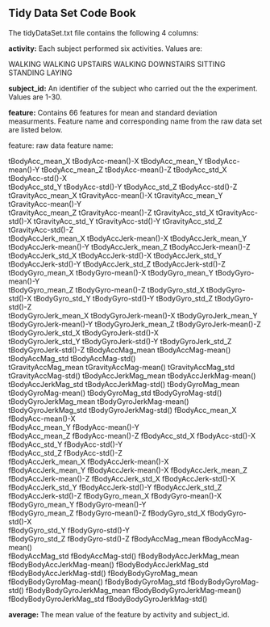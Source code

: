 ## Tidy Data Set Code Book

The tidyDataSet.txt file contains the following 4 columns:


**activity:**  Each subject performed six activities.  Values are:

WALKING
WALKING UPSTAIRS
WALKING DOWNSTAIRS
SITTING
STANDING
LAYING


**subject_id:**  An identifier of the subject who carried out the the experiment.  Values are 1-30.  


**feature:**  Contains 66 features for mean and standard deviation measurments.  Feature name and corresponding name from the raw data set are listed below.


feature:                                          raw data feature name:

tBodyAcc_mean_X                                   tBodyAcc-mean()-X
tBodyAcc_mean_Y                                   tBodyAcc-mean()-Y
tBodyAcc_mean_Z                                   tBodyAcc-mean()-Z
tBodyAcc_std_X                                    tBodyAcc-std()-X     
tBodyAcc_std_Y                                    tBodyAcc-std()-Y
tBodyAcc_std_Z                                    tBodyAcc-std()-Z
tGravityAcc_mean_X                                tGravityAcc-mean()-X
tGravityAcc_mean_Y                                tGravityAcc-mean()-Y     
tGravityAcc_mean_Z                                tGravityAcc-mean()-Z
tGravityAcc_std_X                                 tGravityAcc-std()-X
tGravityAcc_std_Y                                 tGravityAcc-std()-Y
tGravityAcc_std_Z                                 tGravityAcc-std()-Z    
tBodyAccJerk_mean_X                               tBodyAccJerk-mean()-X
tBodyAccJerk_mean_Y                               tBodyAccJerk-mean()-Y
tBodyAccJerk_mean_Z                               tBodyAccJerk-mean()-Z
tBodyAccJerk_std_X                                tBodyAccJerk-std()-X
tBodyAccJerk_std_Y                                tBodyAccJerk-std()-Y
tBodyAccJerk_std_Z                                tBodyAccJerk-std()-Z
tBodyGyro_mean_X                                  tBodyGyro-mean()-X
tBodyGyro_mean_Y                                  tBodyGyro-mean()-Y      
tBodyGyro_mean_Z                                  tBodyGyro-mean()-Z
tBodyGyro_std_X                                   tBodyGyro-std()-X
tBodyGyro_std_Y                                   tBodyGyro-std()-Y
tBodyGyro_std_Z                                   tBodyGyro-std()-Z     
tBodyGyroJerk_mean_X                              tBodyGyroJerk-mean()-X
tBodyGyroJerk_mean_Y                              tBodyGyroJerk-mean()-Y
tBodyGyroJerk_mean_Z                              tBodyGyroJerk-mean()-Z
tBodyGyroJerk_std_X                               tBodyGyroJerk-std()-X  
tBodyGyroJerk_std_Y                               tBodyGyroJerk-std()-Y
tBodyGyroJerk_std_Z                               tBodyGyroJerk-std()-Z
tBodyAccMag_mean                                  tBodyAccMag-mean()   
tBodyAccMag_std                                   tBodyAccMag-std()    
tGravityAccMag_mean                               tGravityAccMag-mean()
tGravityAccMag_std                                tGravityAccMag-std()
tBodyAccJerkMag_mean                              tBodyAccJerkMag-mean()
tBodyAccJerkMag_std                               tBodyAccJerkMag-std()
tBodyGyroMag_mean                                 tBodyGyroMag-mean() 
tBodyGyroMag_std                                  tBodyGyroMag-std() 
tBodyGyroJerkMag_mean                             tBodyGyroJerkMag-mean()
tBodyGyroJerkMag_std                              tBodyGyroJerkMag-std()
fBodyAcc_mean_X                                   fBodyAcc-mean()-X     
fBodyAcc_mean_Y                                   fBodyAcc-mean()-Y       
fBodyAcc_mean_Z                                   fBodyAcc-mean()-Z
fBodyAcc_std_X                                    fBodyAcc-std()-X
fBodyAcc_std_Y                                    fBodyAcc-std()-Y     
fBodyAcc_std_Z                                    fBodyAcc-std()-Z         
fBodyAccJerk_mean_X                               fBodyAccJerk-mean()-X   
fBodyAccJerk_mean_Y                               fBodyAccJerk-mean()-X
fBodyAccJerk_mean_Z                               fBodyAccJerk-mean()-Z
fBodyAccJerk_std_X                                fBodyAccJerk-std()-X
fBodyAccJerk_std_Y                                fBodyAccJerk-std()-Y
fBodyAccJerk_std_Z                                fBodyAccJerk-std()-Z
fBodyGyro_mean_X                                  fBodyGyro-mean()-X
fBodyGyro_mean_Y                                  fBodyGyro-mean()-Y  
fBodyGyro_mean_Z                                  fBodyGyro-mean()-Z
fBodyGyro_std_X                                   fBodyGyro-std()-X   
fBodyGyro_std_Y                                   fBodyGyro-std()-Y  
fBodyGyro_std_Z                                   fBodyGyro-std()-Z
fBodyAccMag_mean                                  fBodyAccMag-mean()  
fBodyAccMag_std                                   fBodyAccMag-std()
fBodyBodyAccJerkMag_mean                          fBodyBodyAccJerkMag-mean()
fBodyBodyAccJerkMag_std                           fBodyBodyAccJerkMag-std()
fBodyBodyGyroMag_mean                             fBodyBodyGyroMag-mean()
fBodyBodyGyroMag_std                              fBodyBodyGyroMag-std()
fBodyBodyGyroJerkMag_mean                         fBodyBodyGyroJerkMag-mean()
fBodyBodyGyroJerkMag_std                          fBodyBodyGyroJerkMag-std()


**average:**  The mean value of the feature by activity and subject_id.